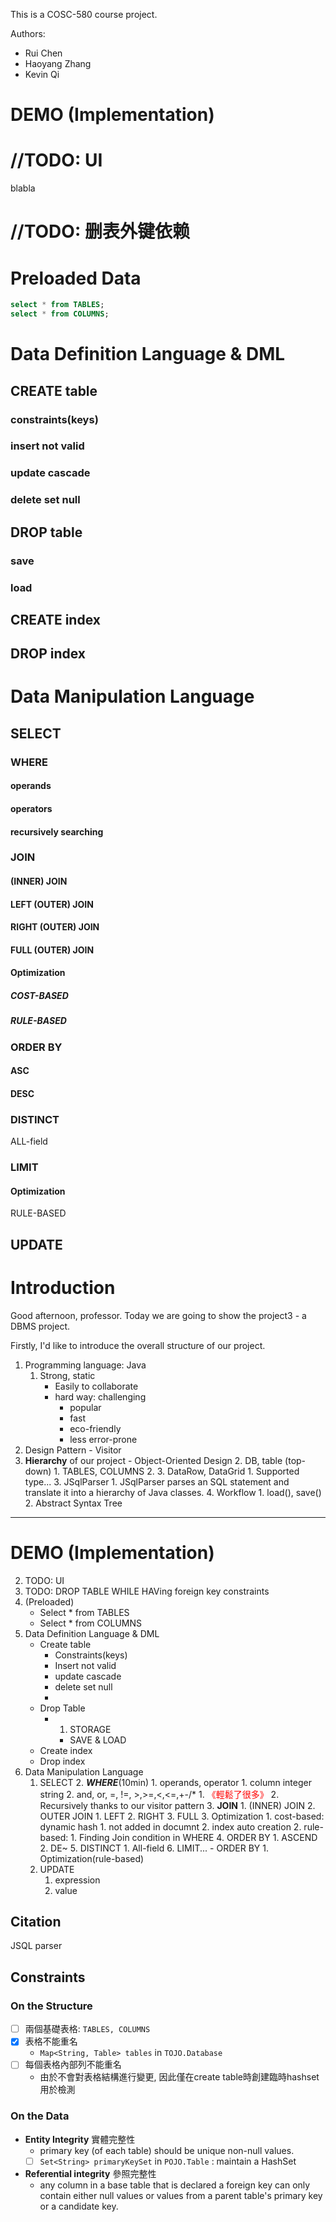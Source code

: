 This is a COSC-580 course project.

Authors:
- Rui Chen
- Haoyang Zhang
- Kevin Qi

# DEMO (Implementation)

# //TODO: UI

blabla

# //TODO: 删表外键依赖

# Preloaded Data

```SQL
select * from TABLES;
select * from COLUMNS;
```

# Data Definition Language & DML

## CREATE table

### constraints(keys)



### insert not valid



### update cascade



### delete set null



## DROP table

### save



### load



## CREATE index



## DROP index



# Data Manipulation Language

## SELECT

### WHERE

#### operands



#### operators



#### recursively searching



### JOIN

#### (INNER) JOIN



#### LEFT (OUTER) JOIN



#### RIGHT (OUTER) JOIN



#### FULL (OUTER) JOIN



#### Optimization

##### COST-BASED



##### RULE-BASED



### ORDER BY

#### ASC



#### DESC



### DISTINCT

ALL-field



### LIMIT

#### Optimization

RULE-BASED



## UPDATE




# Introduction
Good afternoon, professor. Today we are going to show the project3 - a DBMS project.

Firstly, I'd like to introduce the overall structure of our project.

1. Programming language: Java
    1. Strong, static
        - Easily to collaborate
        - hard way: challenging
            - popular
            - fast
            - eco-friendly
            - less error-prone
1. Design Pattern - Visitor
2. **Hierarchy** of our project - Object-Oriented Design
    2. DB, table (top-down)
        1. TABLES, COLUMNS
        2.
        3. DataRow, DataGrid
            1. Supported type...
    3. JSqlParser
        1. JSqlParser parses an SQL statement and translate it into a hierarchy of Java classes.
    4. Workflow
        1. load(), save()
        2. Abstract Syntax Tree
---
# DEMO (Implementation)
2. TODO: UI
3. TODO: DROP TABLE WHILE HAVing foreign key constraints
4. (Preloaded)
    - Select * from TABLES
    - Select * from COLUMNS
5. Data Definition Language & DML
    - Create table
        - Constraints(keys)
        - Insert not valid
        - update cascade
        - delete set null
        -
    - Drop Table
        - 1. STORAGE
            - SAVE & LOAD
    - Create index
    - Drop index
6. Data Manipulation Language
    1.  SELECT
        2. ***WHERE***(10min)
            1. operands, operator
                1. column integer string
                2. and, or, =, !=, >,>=,<,<=,+-\/\*
                    1. <span style = "color:red">《輕鬆了很多》</span>
                    2. Recursively thanks to our visitor pattern
        3. **JOIN**
            1. (INNER) JOIN
            2. OUTER JOIN
                1. LEFT
                2. RIGHT
                3. FULL
            3. Optimization
                1. cost-based: dynamic hash
                    1. not added in documnt
                    2. index auto creation
                2. rule-based:
                    1.  Finding Join condition in WHERE
        4. ORDER BY
            1. ASCEND
            2. DE~
        5. DISTINCT
            1. All-field
        6. LIMIT... - ORDER BY
            1. Optimization(rule-based)
    2. UPDATE
        1. expression
        2. value

## Citation
JSQL parser



## Constraints
### On the Structure
- [ ] 兩個基礎表格: `TABLES, COLUMNS`
- [X] 表格不能重名
  - `Map<String, Table> tables`  in `TOJO.Database`
- [ ] 每個表格內部列不能重名
  - 由於不會對表格結構進行變更, 因此僅在create table時創建臨時hashset用於檢測

### On the Data
- **Entity Integrity** 實體完整性
  - primary key (of each table) should be unique non-null values.
  - [ ] `Set<String> primaryKeySet` in `POJO.Table` : maintain a HashSet
- **Referential integrity** 參照完整性
  - any column in a base table that is declared a foreign key can only contain either null values or values from a parent table's primary key or a candidate key.
